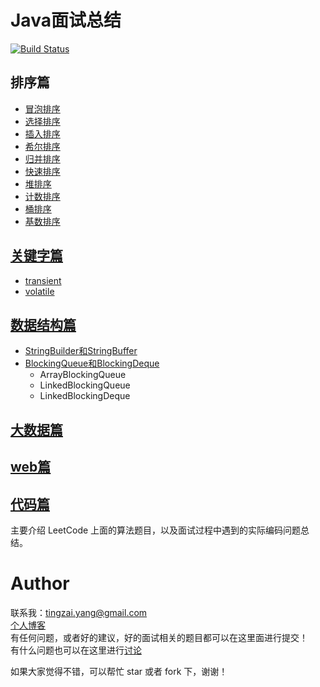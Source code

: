 # Java面试总结

[![Build Status](https://travis-ci.org/joyang1/JavaInterview.svg?branch=master)](https://travis-ci.org/joyang1/JavaInterview)

## 排序篇
- [冒泡排序](/sortpro/1.bubbleSort.md)
- [选择排序](/sortpro/2.selectionSort.md)
- [插入排序](/sortpro/3.insertionSort.md)
- [希尔排序](/sortpro/4.shellSort.md)
- [归并排序](/sortpro/5.mergeSort.md)
- [快速排序](/sortpro/6.quickSort.md)
- [堆排序](/sortpro/7.heapSort.md)
- [计数排序](/sortpro/8.countingSort.md)
- [桶排序](/sortpro/9.bucketSort.md)
- [基数排序](/sortpro/10.radixSort.md)

## [关键字篇](/keywords)
- [transient](/keywords/transient.md)
- [volatile](/keywords/volatile.md)

## [数据结构篇](/datastructure)
- [StringBuilder和StringBuffer](/datastructure/stringbuilderandstringbuffer.md)
- [BlockingQueue和BlockingDeque](/datastructure/blockingqueueanddeque.md)
  * ArrayBlockingQueue
  * LinkedBlockingQueue
  * LinkedBlockingDeque
  
## [大数据篇](/bigdata)

## [web篇](/web)
  
## [代码篇](/codeinterview)
主要介绍 LeetCode 上面的算法题目，以及面试过程中遇到的实际编码问题总结。

  
  
# Author
联系我：tingzai.yang@gmail.com <br/>
[个人博客](https://blog.tommyyang.cn) <br/>
有任何问题，或者好的建议，好的面试相关的题目都可以在这里面进行提交！<br/>
有什么问题也可以在这里进行[讨论](https://github.com/joyang1/JavaInterview/issues/1)

如果大家觉得不错，可以帮忙 star 或者 fork 下，谢谢！

